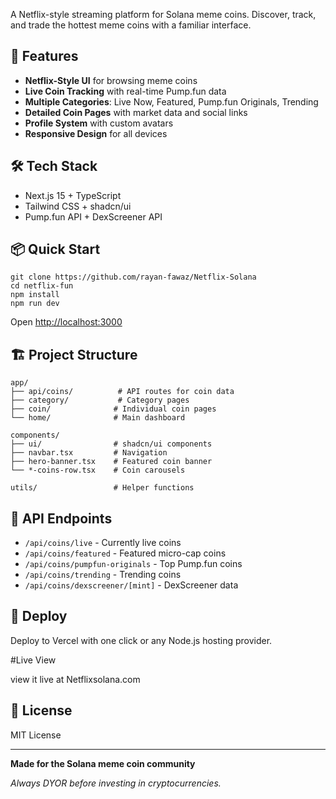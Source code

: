 A Netflix-style streaming platform for Solana meme coins. Discover, track, and trade the hottest meme coins with a familiar interface.

## 🚀 Features

- **Netflix-Style UI** for browsing meme coins
- **Live Coin Tracking** with real-time Pump.fun data
- **Multiple Categories**: Live Now, Featured, Pump.fun Originals, Trending
- **Detailed Coin Pages** with market data and social links
- **Profile System** with custom avatars
- **Responsive Design** for all devices


## 🛠️ Tech Stack

- Next.js 15 + TypeScript
- Tailwind CSS + shadcn/ui
- Pump.fun API + DexScreener API


## 📦 Quick Start

```shellscript
git clone https://github.com/rayan-fawaz/Netflix-Solana
cd netflix-fun
npm install
npm run dev
```

Open [http://localhost:3000](http://localhost:3000)

## 🏗️ Project Structure

```plaintext
app/
├── api/coins/          # API routes for coin data
├── category/           # Category pages
├── coin/              # Individual coin pages
└── home/              # Main dashboard

components/
├── ui/                # shadcn/ui components
├── navbar.tsx         # Navigation
├── hero-banner.tsx    # Featured coin banner
└── *-coins-row.tsx    # Coin carousels

utils/                 # Helper functions
```

## 🔌 API Endpoints

- `/api/coins/live` - Currently live coins
- `/api/coins/featured` - Featured micro-cap coins
- `/api/coins/pumpfun-originals` - Top Pump.fun coins
- `/api/coins/trending` - Trending coins
- `/api/coins/dexscreener/[mint]` - DexScreener data


## 🚀 Deploy

Deploy to Vercel with one click or any Node.js hosting provider.

#Live View

view it live at Netflixsolana.com

## 📝 License

MIT License

---

**Made for the Solana meme coin community**

*Always DYOR before investing in cryptocurrencies.*
